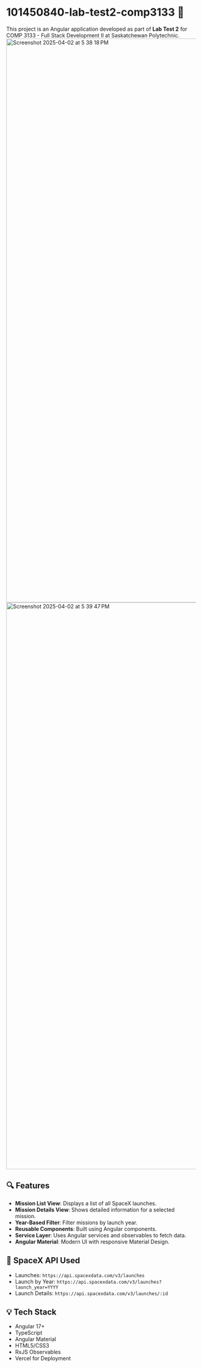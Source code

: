 # 101450840-lab-test2-comp3133 🚀

This project is an Angular application developed as part of **Lab Test 2** for COMP 3133 - Full Stack Development II at Saskatchewan Polytechnic.
<img width="1499" alt="Screenshot 2025-04-02 at 5 38 18 PM" src="https://github.com/user-attachments/assets/915853e3-4f67-4dcb-8c9e-7122f1cc8e3e" />
<img width="1507" alt="Screenshot 2025-04-02 at 5 39 47 PM" src="https://github.com/user-attachments/assets/3b5f09fe-859f-46ed-9982-a174c53900a8" />



## 🔍 Features

- **Mission List View**: Displays a list of all SpaceX launches.
- **Mission Details View**: Shows detailed information for a selected mission.
- **Year-Based Filter**: Filter missions by launch year.
- **Reusable Components**: Built using Angular components.
- **Service Layer**: Uses Angular services and observables to fetch data.
- **Angular Material**: Modern UI with responsive Material Design.

## 🚀 SpaceX API Used

- Launches: `https://api.spacexdata.com/v3/launches`
- Launch by Year: `https://api.spacexdata.com/v3/launches?launch_year=YYYY`
- Launch Details: `https://api.spacexdata.com/v3/launches/:id`

## 💡 Tech Stack

- Angular 17+
- TypeScript
- Angular Material
- HTML5/CSS3
- RxJS Observables
- Vercel for Deployment

